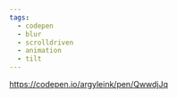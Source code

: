 ```yaml
---
tags:
  - codepen
  - blur
  - scrolldriven
  - animation
  - tilt
---
```

https://codepen.io/argyleink/pen/QwwdjJq

